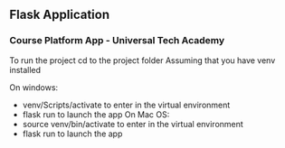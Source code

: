 ## Flask Application

### Course Platform App - Universal Tech Academy

To run the project cd to the project folder
Assuming that you have venv installed

On windows:
  - venv/Scripts/activate to enter in the virtual environment
  - flask run to launch the app
On Mac OS:
  - source venv/bin/activate to enter in the virtual environment
  - flask run to launch the app

